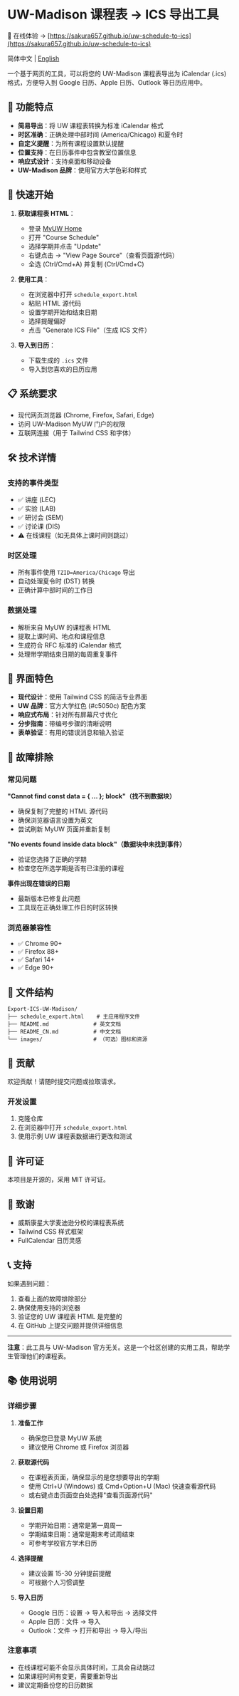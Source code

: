 # UW-Madison 课程表 → ICS 导出工具

🔗 在线体验 → [https://sakura657.github.io/uw-schedule-to-ics](https://sakura657.github.io/uw-schedule-to-ics)

简体中文 | [English](README.md)

一个基于网页的工具，可以将您的 UW-Madison 课程表导出为 iCalendar (.ics) 格式，方便导入到 Google 日历、Apple 日历、Outlook 等日历应用中。

## 🎯 功能特点

- **简易导出**：将 UW 课程表转换为标准 iCalendar 格式
- **时区准确**：正确处理中部时间 (America/Chicago) 和夏令时
- **自定义提醒**：为所有课程设置默认提醒
- **位置支持**：在日历事件中包含教室位置信息
- **响应式设计**：支持桌面和移动设备
- **UW-Madison 品牌**：使用官方大学色彩和样式

## 🚀 快速开始

1. **获取课程表 HTML**：
   - 登录 [MyUW Home](https://my.wisc.edu)
   - 打开 "Course Schedule"
   - 选择学期并点击 "Update"
   - 右键点击 → "View Page Source"（查看页面源代码）
   - 全选 (Ctrl/Cmd+A) 并复制 (Ctrl/Cmd+C)

2. **使用工具**：
   - 在浏览器中打开 `schedule_export.html`
   - 粘贴 HTML 源代码
   - 设置学期开始和结束日期
   - 选择提醒偏好
   - 点击 "Generate ICS File"（生成 ICS 文件）

3. **导入到日历**：
   - 下载生成的 `.ics` 文件
   - 导入到您喜欢的日历应用

## 📋 系统要求

- 现代网页浏览器 (Chrome, Firefox, Safari, Edge)
- 访问 UW-Madison MyUW 门户的权限
- 互联网连接（用于 Tailwind CSS 和字体）

## 🛠️ 技术详情

### 支持的事件类型
- ✅ 讲座 (LEC)
- ✅ 实验 (LAB) 
- ✅ 研讨会 (SEM)
- ✅ 讨论课 (DIS)
- ⚠️ 在线课程（如无具体上课时间则跳过）

### 时区处理
- 所有事件使用 `TZID=America/Chicago` 导出
- 自动处理夏令时 (DST) 转换
- 正确计算中部时间的工作日

### 数据处理
- 解析来自 MyUW 的课程表 HTML
- 提取上课时间、地点和课程信息
- 生成符合 RFC 标准的 iCalendar 格式
- 处理带学期结束日期的每周重复事件

## 🎨 界面特色

- **现代设计**：使用 Tailwind CSS 的简洁专业界面
- **UW 品牌**：官方大学红色 (#c5050c) 配色方案
- **响应式布局**：针对所有屏幕尺寸优化
- **分步指南**：带编号步骤的清晰说明
- **表单验证**：有用的错误消息和输入验证

## 🔧 故障排除

### 常见问题

**"Cannot find const data = { ... }; block"（找不到数据块）**
- 确保复制了完整的 HTML 源代码
- 确保浏览器语言设置为英文
- 尝试刷新 MyUW 页面并重新复制

**"No events found inside data block"（数据块中未找到事件）**
- 验证您选择了正确的学期
- 检查您在所选学期是否有已注册的课程

**事件出现在错误的日期**
- 最新版本已修复此问题
- 工具现在正确处理工作日的时区转换

### 浏览器兼容性
- ✅ Chrome 90+
- ✅ Firefox 88+
- ✅ Safari 14+
- ✅ Edge 90+

## 📁 文件结构

```
Export-ICS-UW-Madison/
├── schedule_export.html    # 主应用程序文件
├── README.md              # 英文文档
├── README_CN.md           # 中文文档
└── images/                # （可选）图标和资源
```

## 🤝 贡献

欢迎贡献！请随时提交问题或拉取请求。

### 开发设置
1. 克隆仓库
2. 在浏览器中打开 `schedule_export.html`
3. 使用示例 UW 课程表数据进行更改和测试

## 📄 许可证

本项目是开源的，采用 MIT 许可证。

## 🙏 致谢

- 威斯康星大学麦迪逊分校的课程表系统
- Tailwind CSS 样式框架
- FullCalendar 日历灵感

## 📞 支持

如果遇到问题：
1. 查看上面的故障排除部分
2. 确保使用支持的浏览器
3. 验证您的 UW 课程表 HTML 是完整的
4. 在 GitHub 上提交问题并提供详细信息

---

**注意**：此工具与 UW-Madison 官方无关。这是一个社区创建的实用工具，帮助学生管理他们的课程表。

## 📚 使用说明

### 详细步骤

1. **准备工作**
   - 确保您已登录 MyUW 系统
   - 建议使用 Chrome 或 Firefox 浏览器

2. **获取源代码**
   - 在课程表页面，确保显示的是您想要导出的学期
   - 使用 Ctrl+U (Windows) 或 Cmd+Option+U (Mac) 快速查看源代码
   - 或右键点击页面空白处选择"查看页面源代码"

3. **设置日期**
   - 学期开始日期：通常是第一周周一
   - 学期结束日期：通常是期末考试周结束
   - 可参考学校官方学术日历

4. **选择提醒**
   - 建议设置 15-30 分钟提前提醒
   - 可根据个人习惯调整

5. **导入日历**
   - Google 日历：设置 → 导入和导出 → 选择文件
   - Apple 日历：文件 → 导入
   - Outlook：文件 → 打开和导出 → 导入/导出

### 注意事项

- 在线课程可能不会显示具体时间，工具会自动跳过
- 如果课程时间有变更，需要重新导出
- 建议定期备份您的日历数据
